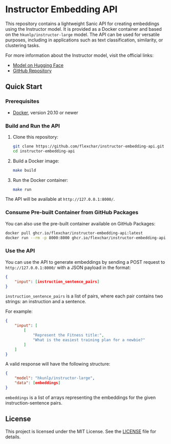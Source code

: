 # Instructor Embedding API

This repository contains a lightweight Sanic API for creating embeddings using the Instructor model. It is provided as a Docker container and based on the `hkunlp/instructor-large` model. The API can be used for versatile purposes, including in applications such as text classification, similarity, or clustering tasks.

For more information about the Instructor model, visit the official links:

-   [Model on Hugging Face](https://huggingface.co/hkunlp/instructor-large)
-   [GitHub Repository](https://github.com/HKUNLP/instructor-embedding/tree/main)

## Quick Start

### Prerequisites

-   [Docker](https://www.docker.com/get-started), version 20.10 or newer

### Build and Run the API

1. Clone this repository:

    ```sh
    git clone https://github.com/flexchar/instructor-embedding-api.git
    cd instructor-embedding-api
    ```

2. Build a Docker image:

    ```sh
    make build
    ```

3. Run the Docker container:

    ```sh
    make run
    ```

The API will be available at `http://127.0.0.1:8000/`.

### Consume Pre-built Container from GitHub Packages

You can also use the pre-built container available on GitHub Packages:

```sh
docker pull ghcr.io/flexchar/instructor-embedding-api:latest
docker run --rm -p 8000:8000 ghcr.io/flexchar/instructor-embedding-api:latest
```

### Use the API

You can use the API to generate embeddings by sending a POST request to `http://127.0.0.1:8000/` with a JSON payload in the format:

```json
{
    "input": [instruction_sentence_pairs]
}
```

`instruction_sentence_pairs` is a list of pairs, where each pair contains two strings: an instruction and a sentence.

For example:

```json
{
    "input": [
        [
            "Represent the Fitness title:",
            "What is the easiest training plan for a newbie?"
        ]
    ]
}
```

A valid response will have the following structure:

```json
{
    "model": "hkunlp/instructor-large",
    "data": [embeddings]
}
```

`embeddings` is a list of arrays representing the embeddings for the given instruction-sentence pairs.

## License

This project is licensed under the MIT License. See the [LICENSE](LICENSE) file for details.
